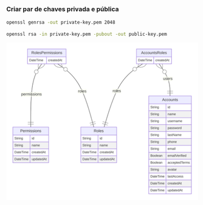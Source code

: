 ### Criar par de chaves privada e pública

```sh
openssl genrsa -out private-key.pem 2048
```

```sh
openssl rsa -in private-key.pem -pubout -out public-key.pem
```

<p align="center">
 <img src="./prisma/ERD.svg" />
</p>
